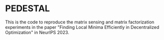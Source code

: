 # PEDESTAL
This is the code to reproduce the matrix sensing and matrix factorization experiments in the paper "Finding Local Minima Efficiently in Decentralized Optimization" in NeurIPS 2023.
